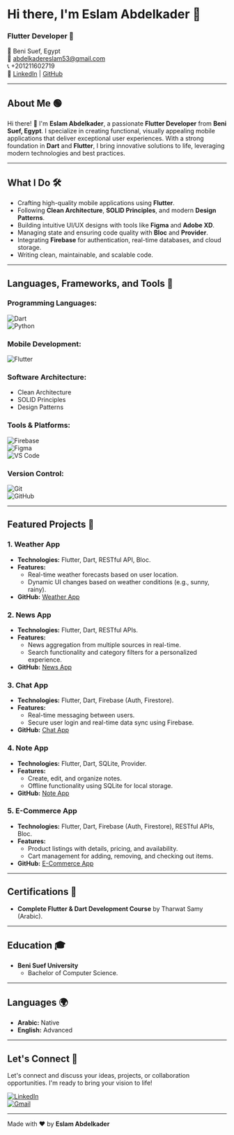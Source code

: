 # Hi there, I'm Eslam Abdelkader 👋  

### Flutter Developer 💙  

📍 Beni Suef, Egypt  
📧 abdelkadereslam53@gmail.com  
📞 +201211602719  
🔗 [LinkedIn](https://www.linkedin.com/in/eslam-abdelkader-abdalla) | [GitHub](https://github.com/eslamabdo1122)  

---

## **About Me** 🟢  
Hi there! 📍️ I'm **Eslam Abdelkader**, a passionate **Flutter Developer** from **Beni Suef, Egypt**. I specialize in creating functional, visually appealing mobile applications that deliver exceptional user experiences. With a strong foundation in **Dart** and **Flutter**, I bring innovative solutions to life, leveraging modern technologies and best practices.  

---

## **What I Do** 🛠️  
- Crafting high-quality mobile applications using **Flutter**.  
- Following **Clean Architecture**, **SOLID Principles**, and modern **Design Patterns**.  
- Building intuitive UI/UX designs with tools like **Figma** and **Adobe XD**.  
- Managing state and ensuring code quality with **Bloc** and **Provider**.  
- Integrating **Firebase** for authentication, real-time databases, and cloud storage.  
- Writing clean, maintainable, and scalable code.  

---

## **Languages, Frameworks, and Tools** 🧰  

### **Programming Languages**:  
![Dart](https://img.shields.io/badge/Dart-0175C2?style=for-the-badge&logo=dart&logoColor=white)  
![Python](https://img.shields.io/badge/Python-3776AB?style=for-the-badge&logo=python&logoColor=white)  

### **Mobile Development**:  
![Flutter](https://img.shields.io/badge/Flutter-02569B?style=for-the-badge&logo=flutter&logoColor=white)  

### **Software Architecture**:  
- Clean Architecture  
- SOLID Principles  
- Design Patterns  

### **Tools & Platforms**:  
![Firebase](https://img.shields.io/badge/Firebase-FFCA28?style=for-the-badge&logo=firebase&logoColor=black)  
![Figma](https://img.shields.io/badge/Figma-F24E1E?style=for-the-badge&logo=figma&logoColor=white)  
![VS Code](https://img.shields.io/badge/VS_Code-007ACC?style=for-the-badge&logo=visual-studio-code&logoColor=white)  

### **Version Control**:  
![Git](https://img.shields.io/badge/Git-F05032?style=for-the-badge&logo=git&logoColor=white)  
![GitHub](https://img.shields.io/badge/GitHub-181717?style=for-the-badge&logo=github&logoColor=white)  

---

## **Featured Projects** 🚀  

### **1. Weather App**  
- **Technologies:** Flutter, Dart, RESTful API, Bloc.  
- **Features:**  
  - Real-time weather forecasts based on user location.  
  - Dynamic UI changes based on weather conditions (e.g., sunny, rainy).  
- **GitHub:** [Weather App](https://github.com/eslamabdo1122/weather.git)  

### **2. News App**  
- **Technologies:** Flutter, Dart, RESTful APIs.  
- **Features:**  
  - News aggregation from multiple sources in real-time.  
  - Search functionality and category filters for a personalized experience.  
- **GitHub:** [News App](https://github.com/eslamabdo1122/news.git)  

### **3. Chat App**  
- **Technologies:** Flutter, Dart, Firebase (Auth, Firestore).  
- **Features:**  
  - Real-time messaging between users.  
  - Secure user login and real-time data sync using Firebase.  
- **GitHub:** [Chat App](https://github.com/eslamabdo1122/chat_app.git)  

### **4. Note App**  
- **Technologies:** Flutter, Dart, SQLite, Provider.  
- **Features:**  
  - Create, edit, and organize notes.  
  - Offline functionality using SQLite for local storage.  
- **GitHub:** [Note App](https://github.com/eslamabdo1122/onpoint.git)  

### **5. E-Commerce App**  
- **Technologies:** Flutter, Dart, Firebase (Auth, Firestore), RESTful APIs, Bloc.  
- **Features:**  
  - Product listings with details, pricing, and availability.  
  - Cart management for adding, removing, and checking out items.  
- **GitHub:** [E-Commerce App](https://github.com/eslamabdo1122/ecommerce.git)  

---

## **Certifications** 📜  
- **Complete Flutter & Dart Development Course** by Tharwat Samy (Arabic).  

---

## **Education** 🎓  
- **Beni Suef University**  
  - Bachelor of Computer Science.  

---

## **Languages** 🌍  
- **Arabic:** Native  
- **English:** Advanced  

---

## **Let's Connect** 🤝  
Let's connect and discuss your ideas, projects, or collaboration opportunities. I'm ready to bring your vision to life!  

[![LinkedIn](https://img.shields.io/badge/LinkedIn-0077B5?style=for-the-badge&logo=linkedin&logoColor=white)](https://www.linkedin.com/in/eslam-abdelkader-abdalla)  
[![Gmail](https://img.shields.io/badge/Gmail-D14836?style=for-the-badge&logo=gmail&logoColor=white)](mailto:abdelkadereslam53@gmail.com)  

---

Made with ❤️ by **Eslam Abdelkader**  
